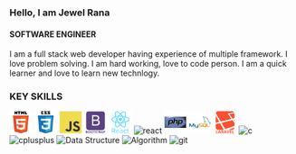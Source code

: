 ### Hello, I am Jewel Rana
#### SOFTWARE ENGINEER

I am a full stack web developer having experience of multiple framework. I love problem solving. I am hard working, love to code person. I am a quick learner and love to learn new technlogy.
<h3 align="left">KEY SKILLS</h3>
<p align="left">
<img src="https://raw.githubusercontent.com/devicons/devicon/master/icons/html5/html5-original-wordmark.svg" alt="html5" width="40" height="40"/>
<img src="https://raw.githubusercontent.com/devicons/devicon/master/icons/css3/css3-original-wordmark.svg" alt="css3" width="40" height="40"/>
<img src="https://raw.githubusercontent.com/devicons/devicon/master/icons/javascript/javascript-original.svg" alt="javascript" width="40" height="40"/>
<img src="https://raw.githubusercontent.com/devicons/devicon/master/icons/bootstrap/bootstrap-plain-wordmark.svg" alt="bootstrap" width="40" height="40"/>
<img src="https://raw.githubusercontent.com/devicons/devicon/master/icons/react/react-original-wordmark.svg" alt="react" width="40" height="40"/>
<img src="https://www.pngitem.com/pimgs/m/91-913031_axios-axios-logo-hd-png-download.png" alt="react" width="40" height="40"/>
<img src="https://raw.githubusercontent.com/devicons/devicon/master/icons/php/php-original.svg" alt="php" width="40" height="40"/>
<img src="https://raw.githubusercontent.com/devicons/devicon/master/icons/mysql/mysql-original-wordmark.svg" alt="mysql" width="40" height="40"/>
<img src="https://raw.githubusercontent.com/devicons/devicon/master/icons/laravel/laravel-plain-wordmark.svg" alt="laravel" width="40" height="40"/>
<img src="https://user-images.githubusercontent.com/38988349/136521531-2ce6616f-f983-4711-ae7a-69ad570829e7.png" alt="c" width="40" height="40"/>
<img src="https://seeklogo.com/images/C/c-logo-43CE78FF9C-seeklogo.com.png" alt="cplusplus" width="40" height="40"/>
<img src="https://st3.depositphotos.com/27847728/33077/v/600/depositphotos_330775166-stock-illustration-initial-letter-logo-creative-typography.jpg" alt="Data Structure" width="40" height="40"/>
<img src="https://encrypted-tbn0.gstatic.com/images?q=tbn:ANd9GcSnAOCjnEdUltfpxt5EzfNNjqXW9m-wdOl7fA&usqp=CAU" alt="Algorithm" width="40" height="40"/>
<img src="https://www.vectorlogo.zone/logos/git-scm/git-scm-icon.svg" alt="git" width="40" height="40"/>
</p>

  







